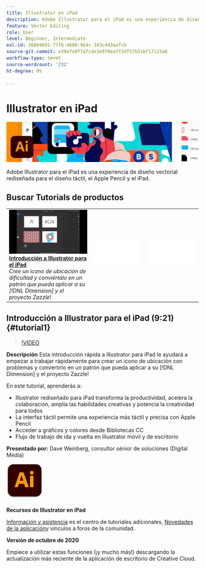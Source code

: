 ```yaml
---
title: Illustrator en iPad
description: Adobe Illustrator para el iPad es una experiencia de diseño vectorial rediseñada para el diseño táctil, el Apple Pencil y el iPad
feature: Vector Editing
role: User
level: Beginner, Intermediate
exl-id: 268b9891-77f6-4606-964c-343c443eafcb
source-git-commit: e39efe0f7afc4e3e970ea7f2df57b51bf17123a6
workflow-type: tm+mt
source-wordcount: '232'
ht-degree: 0%

---
```


# Illustrator en iPad

![Tutorial de imagen de héroe](../assets/AIoniPad.jpg)

Adobe Illustrator para el iPad es una experiencia de diseño vectorial rediseñada para el diseño táctil, el Apple Pencil y el iPad.

## Buscar Tutorials de productos

<table style="table-layout:fixed">
<tr>
 <td>
   <a href="illustratoripad.md#tutorial1">
      <img alt="Introducción a Illustrator para el iPad" src="../assets/illustrator-iPad_repeat_weinberg_thumbnail.jpg" />
   </a>
    <div>
   <a href="illustratoripad.md#tutorial1"><strong>Introducción a Illustrator para el iPad</strong></a>
    </div>
    <em>Cree un icono de ubicación de dificultad y conviértalo en un patrón que pueda aplicar a su [!DNL Dimension] y el proyecto Zazzle!</em>
    <br>
  </td>
  <td>
    <img alt="Separador" src="../assets/Whitespacer.png" />
    <div>
    <br>
  </td>
  <td>
    <img alt="Separador" src="../assets/Whitespacer.png" />
    <div>
    <br>
  </td>
</tr>
</table>

## Introducción a Illustrator para el iPad (9:21) {#tutorial1}

>[!VIDEO](https://video.tv.adobe.com/v/326823?hidetitle=true)

**Descripción**
Esta introducción rápida a Illustrator para iPad le ayudará a empezar a trabajar rápidamente para crear un icono de ubicación con problemas y convertirlo en un patrón que pueda aplicar a su [!DNL Dimension] y el proyecto Zazzle!

En este tutorial, aprenderás a:
* Illustrator rediseñado para iPad transforma la productividad, acelera la colaboración, amplía las habilidades creativas y potencia la creatividad para todos
* La interfaz táctil permite una experiencia más táctil y precisa con Apple Pencil
* Acceder a gráficos y colores desde Bibliotecas CC
* Flujo de trabajo de ida y vuelta en Illustrator móvil y de escritorio

**Presentado por:**
Dave Weinberg, consultor sénior de soluciones (Digital Media)

![Logotipo de Illustrator en iPad](../assets/ai_appicon_96.png)

**Recursos de Illustrator en iPad**

[Información y asistencia](https://helpx.adobe.com/support/illustrator.html) es el centro de tutoriales adicionales, [Novedades de la aplicación](https://helpx.adobe.com/illustrator/using/whats-new/mobile-2021.html)y vínculos a foros de la comunidad.

**Versión de octubre de 2020**

Empiece a utilizar estas funciones (¡y mucho más!) descargando la actualización más reciente de la aplicación de escritorio de Creative Cloud.
